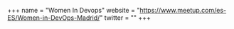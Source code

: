 +++
name = "Women In Devops"
website = "https://www.meetup.com/es-ES/Women-in-DevOps-Madrid/"
twitter = ""
+++